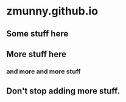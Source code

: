 # zmunny.github.io
## Some stuff here
## More stuff here
### and  more and more stuff
## Don't stop adding more stuff.
